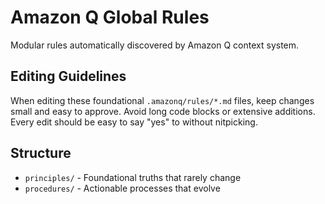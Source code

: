 # Amazon Q Global Rules

Modular rules automatically discovered by Amazon Q context system.

## Editing Guidelines
When editing these foundational `.amazonq/rules/*.md` files, keep changes small and easy to approve. Avoid long code blocks or extensive additions. Every edit should be easy to say "yes" to without nitpicking.

## Structure
- `principles/` - Foundational truths that rarely change
- `procedures/` - Actionable processes that evolve
